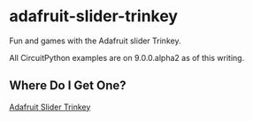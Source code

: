 adafruit-slider-trinkey
=======================

Fun and games with the Adafruit slider Trinkey.

All CircuitPython examples are on 9.0.0.alpha2 as of this writing.


Where Do I Get One?
-------------------

[Adafruit Slider Trinkey](https://www.adafruit.com/product/5021 "Adafruit product page")
